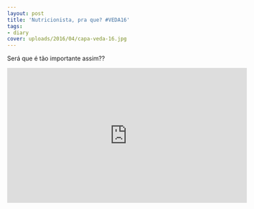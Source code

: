 ```yaml
---
layout: post
title: 'Nutricionista, pra que? #VEDA16'
tags:
- diary
cover: uploads/2016/04/capa-veda-16.jpg
---
```


Será que é tão importante assim??

<iframe width="560" height="315" src="https://www.youtube.com/embed/jP9twG7ow6A" frameborder="0" allowfullscreen></iframe>
